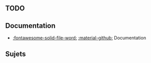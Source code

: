 [comment]: <> (Généré automatiquement par make_page_systemes.py, creation_fichiers_systemes)

## TODO  
## Documentation 
- [:fontawesome-solid-file-word:](https://github.com/xpessoles/TP_Documents_PSI/raw/master/01_BGR-300/01_Documentation_BGR300.docx) [:material-github:](https://github.com/xpessoles/TP_Documents_PSI/tree/master/01_BGR-300)   Documentation 

## Sujets 
